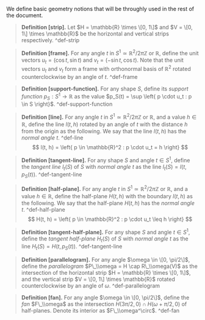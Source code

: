 We define basic geometry notions that will be throughly used in the rest of the document.

 > 
 > **Definition \[strip\].** Let $H = \mathbb{R} \times \[0, 1\]$ and $V = \[0, 1\] \times \mathbb{R}$ be the horizontal and vertical strips respectively. ^def-strip

 > 
 > **Definition \[frame\].** For any angle $t$ in $S^1 \simeq \mathbb{R}^2/2\pi\mathbb{Z}$ or $\mathbb{R}$, define the unit vectors $u_t = \left( \cos t, \sin t \right)$ and $v_t = \left( -\sin t,\cos t \right)$. Note that the unit vectors $u_t$ and $v_t$ form a frame with orthonormal basis of $\mathbb{R}^2$ rotated counterclockwise by an angle of $t$. ^def-frame

 > 
 > **Definition \[support-function\].** For any shape $S$, define its *support function* $p_S : S^1 \to \mathbb{R}$ as the value $p_S(t) = \sup \left{ p \cdot u_t : p \in S \right}$. ^def-support-function

 > 
 > **Definition \[line\].** For any angle $t$ in $S^1 \simeq \mathbb{R}^2/2\pi\mathbb{Z}$ or $\mathbb{R}$, and a value $h \in \mathbb{R}$, define the line $l(t, h)$ rotated by an angle of $t$ with the distance $h$ from the origin as the following. We say that the line $l(t, h)$ has the *normal angle* $t$. ^def-line
 > $$
 > l(t, h) = \left{ p \in \mathbb{R}^2 : p \cdot u_t = h \right}
 > $$

 > 
 > **Definition \[tangent-line\].** For any shape $S$ and angle $t \in S^1$, define the *tangent line* $l_t(S)$ of $S$ with *normal angle* $t$ as the line $l_t(S) = l(t, p_S(t))$. ^def-tangent-line

 > 
 > **Definition \[half-plane\].** For any angle $t$ in $S^1 \simeq \mathbb{R}^2/2\pi\mathbb{Z}$ or $\mathbb{R}$, and a value $h \in \mathbb{R}$, define the half-plane $H(t, h)$ with the boundary $l(t, h)$ as the following. We say that the half-plane $H(t, h)$ has the *normal angle* $t$. ^def-half-plane
 > $$
 > H(t, h) = \left{ p \in \mathbb{R}^2 : p \cdot u_t \leq h \right}
 > $$

 > 
 > **Definition \[tangent-half-plane\].** For any shape $S$ and angle $t \in S^1$, define the *tangent half-plane* $H_t(S)$ of $S$ with *normal angle* $t$ as the line $H_t(S) = H(t, p_S(t))$. ^def-tangent-line

 > 
 > **Definition \[parallelogram\].** For any angle $\omega \in \[0, \pi/2\]$, define the *parallelogram* $P\_\\omega = H \cap R\_\\omega(V)$ as the intersection of the horizontal strip $H = \mathbb{R} \times \[0, 1\]$, and the vertical strip $V = \[0, 1\] \times \mathbb{R}$ rotated counterclockwise by an angle of $\omega$. ^def-parallelogram

 > 
 > **Definition \[fan\].** For any angle $\omega \in \[0, \pi/2\]$, define the *fan* $F\_\\omega$ as the intersection $H(3\pi/2, 0) \cap H(\omega + \pi/2, 0)$ of half-planes. Denote its interior as $F\_\\omega^\circ$. ^def-fan
